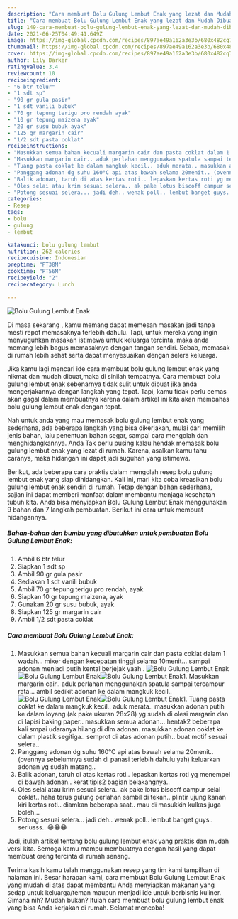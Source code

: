 ```yaml
---
description: "Cara membuat Bolu Gulung Lembut Enak yang lezat dan Mudah Dibuat"
title: "Cara membuat Bolu Gulung Lembut Enak yang lezat dan Mudah Dibuat"
slug: 149-cara-membuat-bolu-gulung-lembut-enak-yang-lezat-dan-mudah-dibuat
date: 2021-06-25T04:49:41.649Z
image: https://img-global.cpcdn.com/recipes/897ae49a162a3e3b/680x482cq70/bolu-gulung-lembut-enak-foto-resep-utama.jpg
thumbnail: https://img-global.cpcdn.com/recipes/897ae49a162a3e3b/680x482cq70/bolu-gulung-lembut-enak-foto-resep-utama.jpg
cover: https://img-global.cpcdn.com/recipes/897ae49a162a3e3b/680x482cq70/bolu-gulung-lembut-enak-foto-resep-utama.jpg
author: Lily Barker
ratingvalue: 3.4
reviewcount: 10
recipeingredient:
- "6 btr telur"
- "1 sdt sp"
- "90 gr gula pasir"
- "1 sdt vanili bubuk"
- "70 gr tepung terigu pro rendah ayak"
- "10 gr tepung maizena ayak"
- "20 gr susu bubuk ayak"
- "125 gr margarin cair"
- "1/2 sdt pasta coklat"
recipeinstructions:
- "Masukkan semua bahan kecuali margarin cair dan pasta coklat dalam 1 wadah... mixer dengan kecepatan tinggi selama 10menit... sampai adonan menjadi putih kental berjejak yaah.."
- "Masukkan margarin cair.. aduk perlahan menggunakan spatula sampai tercampur rata... ambil sedikit adonan ke dalam mangkuk kecil.."
- "Tuang pasta coklat ke dalam mangkuk kecil.. aduk merata.. masukkan adonan putih ke dalam loyang (ak pake ukuran 28x28) yg sudah di olesi margarin dan di lapisi baking paper.. masukkan semua adonan... hentak2 beberapa kali smpai udaranya hilang di dlm adonan. masukkan adonan coklat ke dalam plastik segitiga.. semprot di atas adonan putih.. buat motif sesuai selera.."
- "Panggang adonan dg suhu 160°C api atas bawah selama 20menit.. (ovennya sebelumnya sudah di panasi terlebih dahulu yah) keluarkan adonan yg sudah matang.."
- "Balik adonan, taruh di atas kertas roti.. lepaskan kertas roti yg menempel di bawah adonan.. kerat tipis2 bagian belakangnya.."
- "Oles selai atau krim sesuai selera.. ak pake lotus biscoff campur selai coklat.. haha terus gulung perlahan sambil di tekan.. plintir ujung kanan kiri kertas roti.. diamkan beberapa saat.. mau di masukkin kulkas juga boleh..."
- "Potong sesuai selera... jadi deh.. wenak poll.. lembut banget guys.. seriusss.. 😁😁😁"
categories:
- Resep
tags:
- bolu
- gulung
- lembut

katakunci: bolu gulung lembut 
nutrition: 262 calories
recipecuisine: Indonesian
preptime: "PT38M"
cooktime: "PT56M"
recipeyield: "2"
recipecategory: Lunch

---
```



![Bolu Gulung Lembut Enak](https://img-global.cpcdn.com/recipes/897ae49a162a3e3b/680x482cq70/bolu-gulung-lembut-enak-foto-resep-utama.jpg)

Di masa  sekarang , kamu memang dapat memesan masakan jadi tanpa mesti repot memasaknya terlebih dahulu. Tapi, untuk mereka yang ingin menyuguhkan masakan istimewa untuk keluarga tercinta, maka anda memang lebih bagus memasaknya dengan tangan sendiri. Sebab, memasak di rumah lebih sehat serta dapat menyesuaikan dengan selera keluarga.

Jika kamu lagi mencari ide cara membuat bolu gulung lembut enak yang nikmat dan mudah dibuat,maka di sinilah tempatnya. Cara membuat bolu gulung lembut enak  sebenarnya tidak sulit untuk dibuat jika anda mengerjakannya dengan langkah yang tepat. Tapi, kamu tidak perlu cemas akan gagal dalam membuatnya 
karena dalam artikel ini kita akan membahas bolu gulung lembut enak dengan tepat.  



Nah untuk anda yang mau memasak bolu gulung lembut enak yang sederhana, ada beberapa langkah yang bisa dikerjakan, mulai dari memilih jenis bahan, lalu penentuan bahan segar, sampai cara mengolah dan menghidangkannya. Anda Tak perlu pusing kalau hendak memasak bolu gulung lembut enak yang lezat di rumah. Karena, asalkan kamu  tahu caranya, maka hidangan ini dapat jadi suguhan yang istimewa.

Berikut, ada beberapa cara praktis  dalam mengolah resep bolu gulung lembut enak yang siap dihidangkan. Kali ini, mari kita coba kreasikan bolu gulung lembut enak sendiri di rumah. Tetap dengan bahan sederhana, sajian ini dapat memberi manfaat dalam membantu menjaga kesehatan tubuh kita. Anda bisa menyiapkan Bolu Gulung Lembut Enak menggunakan 9 bahan dan 7 langkah pembuatan. Berikut ini cara untuk membuat hidangannya.

<!--inarticleads1-->

##### Bahan-bahan dan bumbu yang dibutuhkan untuk pembuatan Bolu Gulung Lembut Enak:

1. Ambil 6 btr telur
1. Siapkan 1 sdt sp
1. Ambil 90 gr gula pasir
1. Sediakan 1 sdt vanili bubuk
1. Ambil 70 gr tepung terigu pro rendah, ayak
1. Siapkan 10 gr tepung maizena, ayak
1. Gunakan 20 gr susu bubuk, ayak
1. Siapkan 125 gr margarin cair
1. Ambil 1/2 sdt pasta coklat




<!--inarticleads2-->

##### Cara membuat Bolu Gulung Lembut Enak:

1. Masukkan semua bahan kecuali margarin cair dan pasta coklat dalam 1 wadah... mixer dengan kecepatan tinggi selama 10menit... sampai adonan menjadi putih kental berjejak yaah..
<img src="https://img-global.cpcdn.com/steps/e3558a6851f44a2b/160x128cq70/bolu-gulung-lembut-enak-langkah-memasak-1-foto.jpg" alt="Bolu Gulung Lembut Enak"><img src="https://img-global.cpcdn.com/steps/65d9f60ee5e76fb4/160x128cq70/bolu-gulung-lembut-enak-langkah-memasak-1-foto.jpg" alt="Bolu Gulung Lembut Enak"><img src="https://img-global.cpcdn.com/steps/da9fca2a480351c1/160x128cq70/bolu-gulung-lembut-enak-langkah-memasak-1-foto.jpg" alt="Bolu Gulung Lembut Enak">1. Masukkan margarin cair.. aduk perlahan menggunakan spatula sampai tercampur rata... ambil sedikit adonan ke dalam mangkuk kecil..
<img src="https://img-global.cpcdn.com/steps/4598b7d4d994e223/160x128cq70/bolu-gulung-lembut-enak-langkah-memasak-2-foto.jpg" alt="Bolu Gulung Lembut Enak"><img src="https://img-global.cpcdn.com/steps/840c52e97628df4a/160x128cq70/bolu-gulung-lembut-enak-langkah-memasak-2-foto.jpg" alt="Bolu Gulung Lembut Enak">1. Tuang pasta coklat ke dalam mangkuk kecil.. aduk merata.. masukkan adonan putih ke dalam loyang (ak pake ukuran 28x28) yg sudah di olesi margarin dan di lapisi baking paper.. masukkan semua adonan... hentak2 beberapa kali smpai udaranya hilang di dlm adonan. masukkan adonan coklat ke dalam plastik segitiga.. semprot di atas adonan putih.. buat motif sesuai selera..
1. Panggang adonan dg suhu 160°C api atas bawah selama 20menit.. (ovennya sebelumnya sudah di panasi terlebih dahulu yah) keluarkan adonan yg sudah matang..
1. Balik adonan, taruh di atas kertas roti.. lepaskan kertas roti yg menempel di bawah adonan.. kerat tipis2 bagian belakangnya..
1. Oles selai atau krim sesuai selera.. ak pake lotus biscoff campur selai coklat.. haha terus gulung perlahan sambil di tekan.. plintir ujung kanan kiri kertas roti.. diamkan beberapa saat.. mau di masukkin kulkas juga boleh...
1. Potong sesuai selera... jadi deh.. wenak poll.. lembut banget guys.. seriusss.. 😁😁😁




Jadi, itulah artikel tentang  bolu gulung lembut enak  yang praktis dan mudah versi kita. Semoga kamu mampu membuatnya dengan hasil yang dapat membuat oreng tercinta di rumah senang. 

Terima kasih kamu telah menggunakan resep yang tim kami tampilkan di halaman ini. Besar harapan kami, cara membuat  Bolu Gulung Lembut Enak yang mudah di atas dapat membantu Anda menyiapkan makanan yang sedap untuk keluarga/teman maupun menjadi ide untuk berbisnis kuliner. Gimana nih? Mudah bukan? Itulah cara membuat bolu gulung lembut enak yang bisa Anda kerjakan di rumah. Selamat mencoba!

